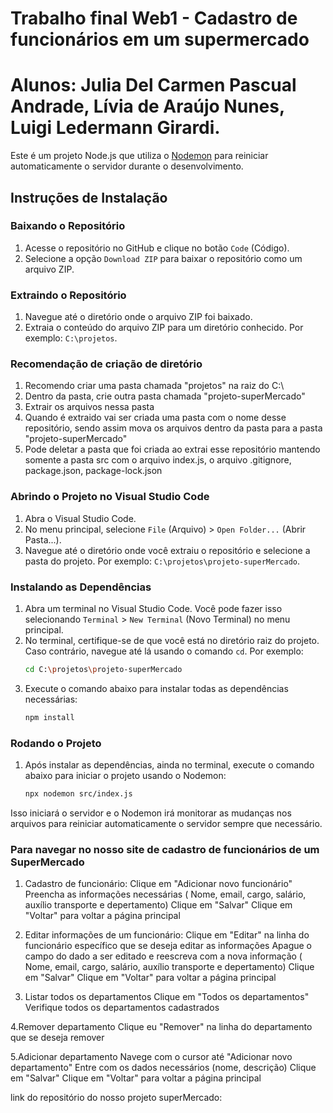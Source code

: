 # Trabalho final Web1  - Cadastro de funcionários em um supermercado 
# Alunos: Julia Del Carmen Pascual Andrade, Lívia de Araújo Nunes, Luigi Ledermann Girardi.  


Este é um projeto Node.js que utiliza o [Nodemon](https://nodemon.io/) para reiniciar automaticamente o servidor durante o desenvolvimento.

## Instruções de Instalação

### Baixando o Repositório

1. Acesse o repositório no GitHub e clique no botão `Code` (Código).
2. Selecione a opção `Download ZIP` para baixar o repositório como um arquivo ZIP.
   

### Extraindo o Repositório

1. Navegue até o diretório onde o arquivo ZIP foi baixado.
2. Extraia o conteúdo do arquivo ZIP para um diretório conhecido. Por exemplo: `C:\projetos`.


### Recomendação de criação de diretório

1. Recomendo criar uma pasta chamada "projetos" na raiz do C:\
2. Dentro da pasta, crie outra pasta chamada "projeto-superMercado"
3. Extrair os arquivos nessa pasta
4. Quando é extraido vai ser criada uma pasta com o nome desse repositório, sendo assim mova os arquivos dentro da pasta para a pasta "projeto-superMercado"
5. Pode deletar a pasta que foi criada ao extrai esse repositório mantendo somente a pasta src com o arquivo index.js, o arquivo .gitignore, package.json, package-lock.json

### Abrindo o Projeto no Visual Studio Code

1. Abra o Visual Studio Code.
2. No menu principal, selecione `File` (Arquivo) > `Open Folder...` (Abrir Pasta...).
3. Navegue até o diretório onde você extraiu o repositório e selecione a pasta do projeto. Por exemplo: `C:\projetos\projeto-superMercado`.

### Instalando as Dependências

1. Abra um terminal no Visual Studio Code. Você pode fazer isso selecionando `Terminal` > `New Terminal` (Novo Terminal) no menu principal.
2. No terminal, certifique-se de que você está no diretório raiz do projeto. Caso contrário, navegue até lá usando o comando `cd`. Por exemplo:
   ```sh
   cd C:\projetos\projeto-superMercado
   ```
3. Execute o comando abaixo para instalar todas as dependências necessárias:
   ```sh
   npm install
   ```

### Rodando o Projeto

1. Após instalar as dependências, ainda no terminal, execute o comando abaixo para iniciar o projeto usando o Nodemon:
   ```sh
   npx nodemon src/index.js
   ```

Isso iniciará o servidor e o Nodemon irá monitorar as mudanças nos arquivos para reiniciar automaticamente o servidor sempre que necessário.

### Para navegar no nosso site de cadastro de funcionários de um SuperMercado 
1. Cadastro de funcionário:
     Clique em "Adicionar novo funcionário"
     Preencha as informações necessárias ( Nome, email, cargo, salário, auxílio transporte e depertamento)
     Clique em "Salvar"
     Clique em "Voltar" para voltar a página principal

2. Editar informações de um funcionário:
    Clique em "Editar" na linha do funcionário específico que se deseja editar as informações
    Apague o campo do dado a ser editado e reescreva com a nova informação ( Nome, email, cargo, salário, auxílio transporte e depertamento)
    Clique em "Salvar"
    Clique em "Voltar" para voltar a página principal
  
3. Listar todos os departamentos
   Clique em "Todos os departamentos"
   Verifique todos os departamentos cadastrados

4.Remover departamento 
   Clique eu "Remover" na linha do departamento que se deseja remover 

5.Adicionar departamento 
  Navege com o cursor até "Adicionar novo departamento"
  Entre com os dados necessários (nome, descrição)
  Clique em "Salvar" 
  Clique em "Voltar" para voltar a página principal




   


link do repositório do nosso projeto superMercado: 
